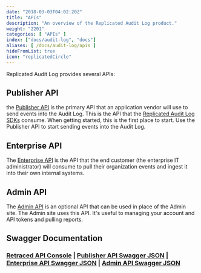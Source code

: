 ```yaml
---
date: "2018-03-03T04:02:20Z"
title: "APIs"
description: "An overview of the Replicated Audit Log product."
weight: "2201"
categories: [ "APIs" ]
index: ["docs/audit-log", "docs"]
aliases: [ /docs/audit-log/apis ]
hideFromList: true
icon: "replicatedCircle"
---
```


Replicated Audit Log provides several APIs:

## Publisher API
the [Publisher API](/docs/audit-log/apis/publisher-api) is the primary API that an application vendor will use to send events into the Audit Log. This is the API that the [Replicated Audit Log SDKs](/docs/audit-log/sdks/available-sdks) consume. When getting started, this is the first place to start. Use the Publisher API to start sending events into the Audit Log.

## Enterprise API
The [Enterprise API](/docs/audit-log/apis/enterprise-api) is the API that the end customer (the enterprise IT administrator) will consume to pull their organization events and ingest it into their own internal systems.

## Admin API
The [Admin API](/docs/audit-log/apis/admin-api) is an optional API that can be used in place of the Admin site. The Admin site uses this API. It's useful to managing your account and API tokens and pulling reports.


## Swagger Documentation

### [Retraced API Console](https://retraced.readme.io) | [Publisher API Swagger JSON](https://api.retraced.io/publisher/v1/swagger.json) | [Enterprise API Swagger JSON](https://api.retraced.io/enterprise/v1/swagger.json) | [Admin API Swagger JSON](https://api.retraced.io/admin/v1/swagger.json)